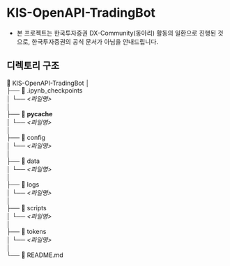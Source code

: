 # KIS-OpenAPI-TradingBot

- 본 프로젝트는 한국투자증권 DX-Community(동아리) 활동의 일환으로 진행된 것으로, 한국투자증권의 공식 문서가 아님을 안내드립니다.

##  디렉토리 구조

📂 KIS-OpenAPI-TradingBot
│  
├── 📂 .ipynb_checkpoints  
│   └── *<파일명>*  
│  
├── 📂 __pycache__  
│   └── *<파일명>*  
│  
├── 📂 config  
│   └── *<파일명>*  
│  
├── 📂 data  
│   └── *<파일명>*  
│  
├── 📂 logs  
│   └── *<파일명>*  
│  
├── 📂 scripts  
│   └── *<파일명>*  
│  
├── 📂 tokens  
│   └── *<파일명>*  
│  
└── 📄 README.md

